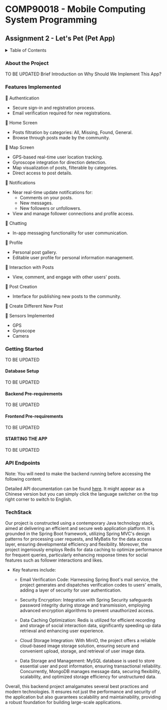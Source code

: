 # COMP90018 - Mobile Computing System Programming
## Assignment 2 - Let's Pet (Pet App)
<details>
<summary>Table of Contents</summary>

-   [About the Project](#about-the-project)
-   [Features Implemented](#features-implemented)
-   [Getting Started](#getting-started)
    -   [Backend Pre-requirements](#backend-pre-requirements)
    -   [Frontend Pre-requirements](#frontend-pre-requirements)
    -   [Database Setup](#database-setup)
    -   [STARTING THE APP](#starting-the-app)
-   [API Endpoints](#api-endpoints)
-   [TechStack](#techstack)
 

</details>

### About the Project
TO BE UPDATED
Brief Introduction on Why Should We Implement This App?

### Features Implemented
:gem: Authentication
- Secure sign-in and registration process.
- Email verification required for new registrations.

:gem: Home Screen
- Posts filtration by categories: All, Missing, Found, General.
- Browse through posts made by the community.

:gem: Map Screen
- GPS-based real-time user location tracking.
- Gyroscope integration for direction detection.
- Map visualization of posts, filterable by categories.
- Direct access to post details.

:gem: Notifications
- Near real-time update notifications for:
  - Comments on your posts.
  - New messages.
  - New followers or unfollowers.
- View and manage follower connections and profile access.

:gem: Chatting
- In-app messaging functionality for user communication.

:gem: Profile
- Personal post gallery.
- Editable user profile for personal information management.

:gem: Interaction with Posts
- View, comment, and engage with other users' posts.

:gem: Post Creation
- Interface for publishing new posts to the community.

:gem:  Create Different New Post

:gem: Sensors Implemented
- GPS
- Gyroscope
- Camera

### Getting Started
TO BE UPDATED

#### Database Setup
TO BE UPDATED

#### Backend Pre-requirements
TO BE UPDATED

#### Frontend Pre-requirements
TO BE UPDATED

#### STARTING THE APP
TO BE UPDATED

### API Endpoints
Note: You will need to make the backend running before accessing the following content.

Detailed API documentation can be found [here](http://localhost:8080/doc.html). It might appear as a Chinese version but you can simply click the language switcher on the top right corner to switch to English.
  
### TechStack
Our project is constructed using a contemporary Java technology stack, aimed at delivering an efficient and secure web application platform. It is grounded in the Spring Boot framework, utilizing Spring MVC's design patterns for processing user requests, and MyBatis for the data access layer, ensuring developmental efficiency and flexibility. Moreover, the project ingeniously employs Redis for data caching to optimize performance for frequent queries, particularly enhancing response times for social features such as follower interactions and likes.

- Key features include:

    - Email Verification Code: Harnessing Spring Boot's mail service, the project generates and dispatches verification codes to users' emails, adding a layer of security for user authentication.

    - Security Encryption: Integration with Spring Security safeguards password integrity during storage and transmission, employing advanced encryption algorithms to prevent unauthorized access.

    - Data Caching Optimization: Redis is utilized for efficient recording and storage of social interaction data, significantly speeding up data retrieval and enhancing user experience.

    - Cloud Storage Integration: With MinIO, the project offers a reliable cloud-based image storage solution, ensuring secure and convenient upload, storage, and retrieval of user image data.

    - Data Storage and Management: MySQL database is used to store essential user and post information, ensuring transactional reliability. Concurrently, MongoDB manages message data, securing flexibility, scalability, and optimized storage efficiency for unstructured data.

Overall, this backend project amalgamates several best practices and modern technologies. It ensures not just the performance and security of the application but also guarantees scalability and maintainability, providing a robust foundation for building large-scale applications.
